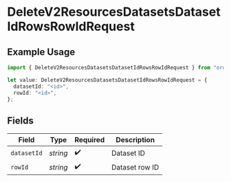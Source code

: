 # DeleteV2ResourcesDatasetsDatasetIdRowsRowIdRequest

## Example Usage

```typescript
import { DeleteV2ResourcesDatasetsDatasetIdRowsRowIdRequest } from "orq-poc-typescript/models/operations";

let value: DeleteV2ResourcesDatasetsDatasetIdRowsRowIdRequest = {
  datasetId: "<id>",
  rowId: "<id>",
};
```

## Fields

| Field              | Type               | Required           | Description        |
| ------------------ | ------------------ | ------------------ | ------------------ |
| `datasetId`        | *string*           | :heavy_check_mark: | Dataset ID         |
| `rowId`            | *string*           | :heavy_check_mark: | Dataset row ID     |